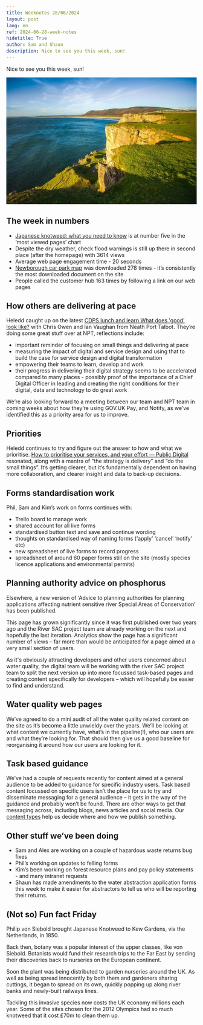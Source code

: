 ```yaml
---
title: Weeknotes 28/06/2024
layout: post
lang: en
ref: 2024-06-28-week-notes
hidetitle: True
author: Sam and Shaun
description: Nice to see you this week, sun!
---
```


Nice to see you this week, sun!

![Cliffs overlooking the sea on a sunny day](https://github.com/nrw-digital/week-notes/blob/a936413a3575d87a41f0a58a6eb7499d8e82597d/images/28-06-2024-001.jpg?raw=true)

## The week in numbers

+ [Japanese knotweed: what you need to know](https://naturalresources.wales/guidance-and-advice/environmental-topics/wildlife-and-biodiversity/japanese-knotweed-what-you-need-to-know) is at number five in the ‘most viewed pages’ chart
+ Despite the dry weather, check flood warnings is still up there in second place (after the homepage) with 3614 views
+ Average web page engagement time - 20 seconds
+ [Newborough car park map](https://naturalresources.wales/days-out/places-to-visit/north-west-wales/newborough) was downloaded 278 times - it’s consistently the most downloaded document on the site
+ People called the customer hub 163 times by following a link on our web pages

## How others are delivering at pace

Heledd caught up on the latest [CDPS lunch and learn What does 'good' look like?](https://www.youtube.com/watch?v=-ZMEGvcous4) with Chris Owen and Ian Vaughan from Neath Port Talbot. They’re doing some great stuff over at NPT, reflections include:

+ important reminder of focusing on small things and delivering at pace
+ measuring the impact of digital and service design and using that to build the case for service design and digital transformation
+ empowering their teams to learn, develop and work
+ their progress in delivering their digital strategy seems to be accelerated compared to many places - possibly proof of the importance of a Chief Digital Officer in leading and creating the right conditions for their digital, data and technology to do great work

We’re also looking forward to a meeting between our team and NPT team in coming weeks about how they’re using GOV.UK Pay, and Notify, as we’ve identified this as a priority area for us to improve.

## Priorities

Heledd continues to try and figure out the answer to how and what we prioritise. [How to prioritise your services, and your effort — Public Digital](https://public.digital/pd-insights/blog/2024/05/how-to-prioritise-your-services-and-your-effort) resonated, along with a mantra of “the strategy is delivery” and “do the small things”.  It’s getting clearer, but it’s fundamentally dependent on having more collaboration, and clearer insight and data to back-up decisions.

## Forms standardisation work

Phil, Sam and Kim’s work on forms continues with:

+ Trello board to manage work
+ shared account for all live forms
+ standardised button text and save and continue wording
+ thoughts on standardised way of naming forms (‘apply’ ‘cancel’ ‘notify’ etc)
+ new spreadsheet of live forms to record progress
+ spreadsheet of around 60 paper forms still on the site (mostly species licence applications and environmental permits)

## Planning authority advice on phosphorus

Elsewhere, a new version of ‘Advice to planning authorities for planning applications affecting nutrient sensitive river Special Areas of Conservation’ has been published.

This page has grown significantly since it was first published over two years ago and the River SAC project team are already working on the next and hopefully the last iteration. Analytics show the page has a significant number of views – far more than would be anticipated for a page aimed at a very small section of users. 

As it's obviously attracting developers and other users concerned about water quality, the digital team will be working with the river SAC project team to split the next version up into more focussed task-based pages and creating content specifically for developers – which will hopefully be easier to find and understand.

## Water quality web pages

We’ve agreed to do a mini audit of all the water quality related content on the site as it’s become a little unwieldy over the years. We’ll be looking at what content we currently have, what’s in the pipeline(!), who our users are and what they’re looking for. That should then give us a good baseline for reorganising it around how our users are looking for it.

## Task based guidance

We’ve had a couple of requests recently for content aimed at a general audience to be added to guidance for specific industry users. Task based content focussed on specific users isn’t the place for us to try and disseminate messaging for a general audience – it gets in the way of the guidance and probably won’t be found. There are other ways to get that messaging across, including blogs, news articles and social media. Our [content types](https://naturalresources.wales/footer-links/content-types) help us decide where and how we publish something. 

## Other stuff we’ve been doing

+ Sam and Alex are working on a couple of hazardous waste returns bug fixes
+ Phil’s working on updates to felling forms
+ Kim’s been working on forest resource plans and pay policy statements - and many intranet requests
+ Shaun has made amendments to the water abstraction application forms this week to make it easier for abstractors to tell us who will be reporting their returns.

## (Not so) Fun fact Friday

Philip von Siebold brought Japanese Knotweed to Kew Gardens, via the Netherlands, in 1850.

Back then, botany was a popular interest of the upper classes, like von Siebold. Botanists would fund their research trips to the Far East by sending their discoveries back to nurseries on the European continent.

Soon the plant was being distributed to garden nurseries around the UK. As well as being spread innocently by both them and gardeners sharing cuttings, it began to spread on its own, quickly popping up along river banks and newly-built railways lines.

Tackling this invasive species now costs the UK economy millions each year. Some of the sites chosen for the 2012 Olympics had so much knotweed that it cost £70m to clean them up.
